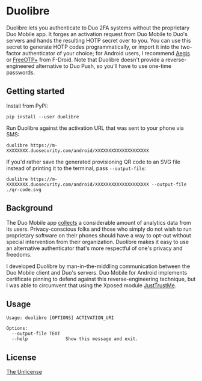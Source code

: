 # Duolibre

Duolibre lets you authenticate to Duo 2FA systems without the proprietary Duo Mobile app. It forges an activation request from Duo Mobile to Duo's servers and hands the resulting HOTP secret over to you. You can use this secret to generate HOTP codes programmatically, or import it into the two-factor authenticator of your choice; for Android users, I recommend [Aegis](https://f-droid.org/app/com.beemdevelopment.aegis) or [FreeOTP+](https://f-droid.org/app/org.liberty.android.freeotpplus) from F-Droid. Note that Duolibre doesn't provide a reverse-engineered alternative to Duo Push, so you'll have to use one-time passwords.

## Getting started

Install from PyPI:

```
pip install --user duolibre
```

Run Duolibre against the activation URL that was sent to your phone via SMS:

```
duolibre https://m-XXXXXXXX.duosecurity.com/android/XXXXXXXXXXXXXXXXXXXX
```

If you'd rather save the generated provisioning QR code to an SVG file instead of printing it to the terminal, pass `--output-file`:

```
duolibre https://m-XXXXXXXX.duosecurity.com/android/XXXXXXXXXXXXXXXXXXXX --output-file ./qr-code.svg
```

## Background

The Duo Mobile app [collects](https://help.duo.com/s/article/2939?language=en_US) a considerable amount of analytics data from its users. Privacy-conscious folks and those who simply do not wish to run proprietary software on their phones should have a way to opt-out without special intervention from their organization. Duolibre makes it easy to use an alternative authenticator that's more respectful of one's privacy and freedoms.

I developed Duolibre by man-in-the-middling communication between the Duo Mobile client and Duo's servers. Duo Mobile for Android implements certificate pinning to defend against this reverse-engineering technique, but I was able to circumvent that using the Xposed module [JustTrustMe](https://github.com/Fuzion24/JustTrustMe).

## Usage

```
Usage: duolibre [OPTIONS] ACTIVATION_URI

Options:
  --output-file TEXT
  --help              Show this message and exit.
```

## License

[The Unlicense](https://unlicense.org)
